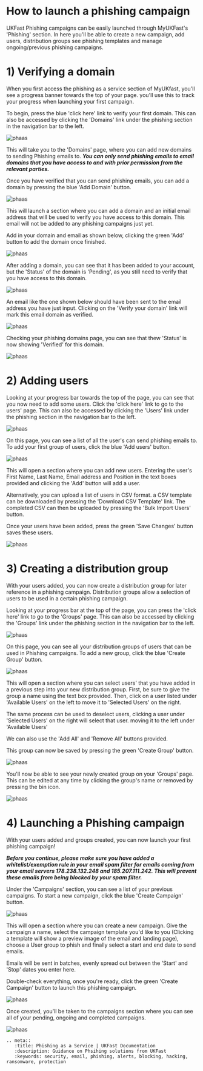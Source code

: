 # How to launch a phishing campaign

UKFast Phishing campaigns can be easily launched through MyUKFast's 'Phishing' section. In here you'll be able to create a new campaign, add users, distribution groups see phishing templates and manage ongoing/previous phishing campaigns.

# 1) Verifying a domain

When you first access the phishing as a service section of MyUKfast, you'll see a progress banner towards the top of your page. you'll use this to track your progress when launching your first campaign. 

To begin, press the blue 'click here' link to verify your first domain. This can also be accessed by clicking the 'Domains' link under the phishing section in the navigation bar to the left.

![phaas](files/verifydomain1.png)


This will take you to the 'Domains' page, where you can add new domains to sending Phishing emails to. ***You can only send phishing emails to email domains that you have access to and with prior permission from the relevant parties.***

Once you have verified that you can send phishing emails, you can add a domain by pressing the blue 'Add Domain' button.

![phaas](files/verifydomain2.png)


This will launch a section where you can add a domain and an initial email address that will be used to verify you have access to this domain. This email will not be added to any phishing campaigns just yet.

Add in your domain and email as shown below, clicking the green 'Add' button to add the domain once finished.

![phaas](files/verifydomain4.png)


After adding a domain, you can see that it has been added to your account, but the 'Status' of the domain is 'Pending', as you still need to verify that you have access to this domain.

![phaas](files/verifydomain5.png)


An email like the one shown below should have been sent to the email address you have just input. Clicking on the 'Verify your domain' link will mark this email domain as verified.

![phaas](files/verifydomain6.png)


Checking your phishing domains page, you can see that thew 'Status' is now showing 'Verified' for this domain.

![phaas](files/verifydomain7.png)


# 2) Adding users

Looking at your progress bar towards the top of the page, you can see that you now need to add some users. Click the 'click here' link to go to the users' page. This can also be accessed by clicking the 'Users' link under the phishing section in the navigation bar to the left.

![phaas](files/users1.png)


On this page, you can see a list of all the user's can send phishing emails to. To add your first group of users, click the blue 'Add users' button.

![phaas](files/users2.png)


This will open a section where you can add new users. Entering the user's First Name, Last Name, Email address and Position in the text boxes provided and clicking the 'Add' button will add a user. 

Alternatively, you can upload a list of users in CSV format. a CSV template can be downloaded by pressing the 'Download CSV Template' link. The completed CSV can then be uploaded by pressing the 'Bulk Import Users' button.

Once your users have been added, press the green 'Save Changes' button saves these users.

![phaas](files/users5.png)


# 3) Creating a distribution group

With your users added, you can now create a distribution group for later reference in a phishing campaign. Distribution groups allow a selection of users to be used in a certain phishing campaign.

Looking at your progress bar at the top of the page, you can press the 'click here' link to go to the 'Groups' page. This can also be accessed by clicking the 'Groups' link under the phishing section in the navigation bar to the left.

![phaas](files/group1.png)


On this page, you can see all your distribution groups of users that can be used in Phishing campaigns. To add a new group, click the blue 'Create Group' button.

![phaas](files/group2.png)


This will open a section where you can select users' that you have added in a previous step into your new distribution group. First, be sure to give the group a name using the text box provided. Then, click on a user listed under 'Available Users' on the left to move it to 'Selected Users' on the right. 

The same process can be used to deselect users, clicking a user under 'Selected Users' on the right will select that user. moving it to the left under 'Available Users'

We can also use the 'Add All' and 'Remove All' buttons provided.

This group can now be saved by pressing the green 'Create Group' button.

![phaas](files/group4.png)


You'll now be able to see your newly created group on your 'Groups' page. This can be edited at any time by clicking the group's name or removed by pressing the bin icon.

![phaas](files/group5.png)


# 4) Launching a Phishing campaign

With your users added and groups created, you can now launch your first phishing campaign!

***Before you continue, please make sure you have added a whitelist/exemption rule in your email spam filter for emails coming from your email servers 178.238.132.248 and 185.207.111.242. This will prevent these emails from being blocked by your spam filter.***

Under the 'Campaigns' section, you can see a list of your previous campaigns. To start a new campaign, click the blue 'Create Campaign' button.

![phaas](files/campaign1.png)


This will open a section where you can create a new campaign. Give the campaign a name, select the campaign template you'd like to you (Clicking a template will show a preview image of the email and landing page), choose a User group to phish and finally select a start and end date to send emails. 

Emails will be sent in batches, evenly spread out between the 'Start' and 'Stop' dates you enter here.

Double-check everything, once you're ready, click the green 'Create Campaign' button to launch this phishing campaign.

![phaas](files/campaign2.png)

Once created, you'll be taken to the campaigns section where you can see all of your pending, ongoing and completed campaigns.

![phaas](files/campaign3.png)

```eval_rst
.. meta::
   :title: Phishing as a Service | UKFast Documentation
   :description: Guidance on Phsihing solutions from UKFast
   :keywords: security, email, phishing, alerts, blocking, hacking, ransomware, protection
```

